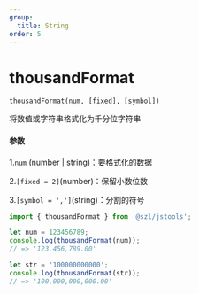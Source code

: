 ```yaml
---
group:
  title: String
order: 5
---
```


# thousandFormat

`thousandFormat(num, [fixed], [symbol])`

将数值或字符串格式化为千分位字符串

#### 参数

1.`num` (number | string)：要格式化的数据

2.`[fixed = 2]`(number)：保留小数位数

3.`[symbol = ',']`(string)：分割的符号

```jsx | pure
import { thousandFormat } from '@szl/jstools';

let num = 123456789;
console.log(thousandFormat(num));
// => '123,456,789.00'

let str = '100000000000';
console.log(thousandFormat(str));
// => '100,000,000,000.00'
```
